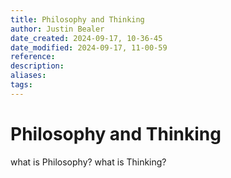 ```yaml
---
title: Philosophy and Thinking
author: Justin Bealer
date_created: 2024-09-17, 10-36-45
date_modified: 2024-09-17, 11-00-59
reference: 
description: 
aliases: 
tags: 
---
```

# Philosophy and Thinking

what is Philosophy?
what is Thinking?
